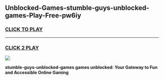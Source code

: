 
## Unblocked-Games-stumble-guys-unblocked-games-Play-Free-pw6iy
<h3>
<a href="https://premium76.site?title=stumble-guys-unblocked-games&ref=10A">CLICK TO PLAY</a></h3>
<hr>

<h3>
<a href="https://premium76.site?title=stumble-guys-unblocked-games&ref=10A">CLICK 2 PLAY</a>
  
</h3>

<a href="https://premium76.site?title=stumble-guys-unblocked-games&ref=10A"><img src="https://clearcache.store/games.png"></a>


**stumble-guys-unblocked-games games unblocked: Your Gateway to Fun and Accessible Online Gaming**
